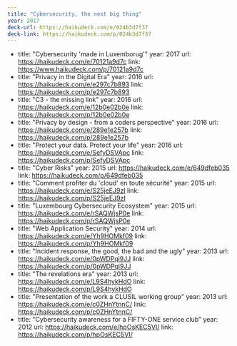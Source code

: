 ```yaml
---
title: "Cybersecurity, the next big thing"
year: 2017
deck-url: https://haikudeck.com/e/024b3d7f37
deck-link: https://haikudeck.com/p/024b3d7f37
---
```


- title: "Cybersecurity 'made in Luxemborug'"
  year: 2017
  url: https://haikudeck.com/e/70121a9d7c
  link: https://www.haikudeck.com/p/70121a9d7c
- title: "Privacy in the Digital Era"
  year: 2016
  url: https://haikudeck.com/e/e297c7b893
  link: https://haikudeck.com/p/e297c7b893
- title: "C3 - the missing link"
  year: 2016
  url: https://haikudeck.com/e/12b0e02b0e
  link: https://haikudeck.com/p/12b0e02b0e
- title: "Privacy by design - from a coders perspective"
  year: 2016
  url: https://haikudeck.com/e/289e1e257b
  link: https://haikudeck.com/p/289e1e257b
- title: "Protect your data. Protect your life"
  year: 2016
  url: https://haikudeck.com/e/SefyDSVApc
  link: https://haikudeck.com/p/SefyDSVApc 
- title: "Cyber Risks"
  year: 2015
  url: https://haikudeck.com/e/649dfeb035
  link: https://haikudeck.com/p/649dfeb035 
- title: "Comment profiter du 'cloud' en toute sécurité"
  year: 2015
  url: https://haikudeck.com/e/S25jeEJ9zI
  link: https://haikudeck.com/p/S25jeEJ9zI
- title: "Luxembourg Cybersecurity Ecosystem"
  year: 2015
  url:  https://haikudeck.com/e/rSAQWjsP0e
  link: https://haikudeck.com/p/rSAQWjsP0e
- title: "Web Application Security"
  year: 2014
  url: https://haikudeck.com/e/Yh9HOMkf09
  link: https://haikudeck.com/p/Yh9HOMkf09
- title: "Incident response, the good, the bad and the ugly"
  year: 2013
  url:  https://haikudeck.com/e/0pWDPqi9JJ
  link: https://haikudeck.com/p/0pWDPqi9JJ
- title: "The revelations era"
  year: 2013
  url: https://haikudeck.com/e/L9S4hykHdO
  link: https://haikudeck.com/p/L9S4hykHdO
- title: "Presentation of the work a CLUSIL working group"
  year: 2013
  url: https://haikudeck.com/e/c0ZHnYtnnC/
  link: https://haikudeck.com/p/c0ZHnYtnnC/
- title: "Cybersecurity awareness for a FIFTY-ONE service club"
  year: 2012
  url: https://haikudeck.com/e/hpOsKEC5VI/
  link: https://haikudeck.com/p/hpOsKEC5VI/
